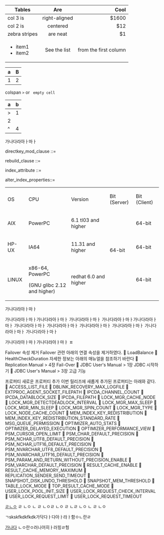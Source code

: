 | Tables        | Are           | Cool  |
| ------------- |:-------------:| -----:|
| col 3 is      | right-aligned | $1600 |
| col 2 is      | centered      |   $12 |
| zebra stripes | are neat      |    $1 |
| <ul><li>item1</li><li>item2</li></ul>| See the list | from the first column|

| a | B |
|---|---|
| 1| 2 |

colspan `>` or ` empty cell`

| a | b|
|---|---|
| > | 1|
|2 ||
| ^ | 4|
가나다라아ㅏ마ㅏ



<a name="link1"><a/>directkey_mod_clause ::=


<a name="link2"><a/>

rebuild_clause ::=

index_attribute ::=

alter_index_properties::=

<table>
<tbody>
<tr>
<td width="57">
<p>OS</p>
</td>
<td width="166">
<p>CPU</p>
</td>
<td width="153">
<p>Version</p>
</td>
<td width="76">
<p>Bit (Server)</p>
</td>
<td width="76">
<p>Bit (Client)</p>
</td>
</tr>
<tr>
<td width="57">
<p>AIX</p>
</td>
<td width="166">
<p>PowerPC</p>
</td>
<td width="153">
<p>6.1 tl03 and higher</p>
</td>
<td rowspan="3" width="76">
<p>64-bit</p>
<p>&nbsp;</p>
</td>
<td width="76">
<p>64-bit</p>
</td>
</tr>
<tr>
<td width="57">
<p>HP-UX</p>
</td>
<td width="166">
<p>IA64</p>
</td>
<td width="153">
<p>11.31 and higher</p>
</td>
<td width="76">
<p>64-bit</p>
</td>
</tr>
<tr>
<td width="57">
<p>LINUX</p>
</td>
<td width="166">
<p>x86-64, PowerPC</p>
<p>(GNU glibc 2.12 and higher)</p>
</td>
<td width="153">
<p>redhat 6.0 and higher</p>
</td>
<td width="76">
<p>64-bit</p>
</td>
</tr>
</tbody>
</table>

가나다라아ㅏ마ㅏ

가나다라아ㅏ마ㅏ가나다라아ㅏ마ㅏ
가나다라아ㅏ마ㅏ
가나다라아ㅏ마ㅏ가나다라아ㅏ마ㅏ
가나다라아ㅏ마ㅏ
가나다라아ㅏ마ㅏ
가나다라아ㅏ마ㅏ
가나다라아ㅏ마ㅏ
가나다라아ㅏ마ㅏ
가나다라아ㅏ마ㅏ

가나다라아ㅏ마ㅏ가나다라아ㅏ마ㅏ
ㅍ

Failover 속성 제거 
Failover 관련 아래의 연결 속성을 제거하였다.
	LoadBalance
	HealthCheckDuration
자세한 정보는 아래의 매뉴얼을 참조하기 바란다
	Replication Manual > 4장 Fail-Over 
	JDBC User's Manual > 1장 JDBC 시작하기 
	JDBC User's Manual > 3장 고급 기능 


프로퍼티 
새로운 프로퍼티 추가
이번 릴리즈에 새롭게 추가된 프로퍼티는 아래와 같다.
	ACCESS_LIST_FILE
	DBLINK_RECOVERY_MAX_LOGFILE 
	EXTPROC_AGENT_SOCKET_FILEPATH
	IPCDA_CHANNEL_COUNT
	IPCDA_DATABLOCK_SIZE
	IPCDA_FILEPATH
	LOCK_MGR_CACHE_NODE
	LOCK_MGR_DETECTDEADLOCK_INTERVAL
	LOCK_MGR_MAX_SLEEP
	LOCK_MGR_MIN_SLEEP
	LOCK_MGR_SPIN_COUNT
	LOCK_MGR_TYPE
	LOCK_NODE_CACHE_COUNT
	MEM_INDEX_KEY_REDISTRIBUTION
	MEM_INDEX_KEY_REDISTRIBUTION_STANDARD_RATE
	MSG_QUEUE_PERMISSION
	OPTIMIZER_AUTO_STATS
	OPTIMIZER_DELAYED_EXECUTION
	OPTIMIZER_PERFORMANCE_VIEW 
	PSM_CURSOR_OPEN_LIMIT
	PSM_CHAR_DEFAULT_PRECISION
	PSM_NCHAR_UTF8_DEFAULT_PRECISION
	PSM_NCHAR_UTF16_DEFAULT_PRECISION
	PSM_NVARCHAR_UTF8_DEFAULT_PRECISION
	PSM_NVARCHAR_UTF16_DEFAULT_PRECISION
	PSM_PARAM_AND_RETURN_WITHOUT_PRECISION_ENABLE
	PSM_VARCHAR_DEFAULT_PRECISION
	RESULT_CACHE_ENABLE
	RESULT_CACHE_MEMORY_MAXIMUM
	REPLICATION_SENDER_SEND_TIMEOUT
	SNAPSHOT_DISK_UNDO_THRESHOLD
	SNAPSHOT_MEM_THRESHOLD
	TABLE_LOCK_MODE
	TOP_RESULT_CACHE_MODE
	USER_LOCK_POOL_INIT_SIZE
	USER_LOCK_REQUEST_CHECK_INTERVAL
	USER_LOCK_REQUEST_LIMIT
	USER_LOCK_REQUEST_TIMEOUT




[ㄹㄴㅇ](#link1)
ㄹ
ㄴㅇ
ㄴ
ㄹ
ㄴㅇㄹ
ㄴㅇ
ㄹ
ㄴㄹ
ㄴㅇ
ㄴ
ㄹ
ㄴㅇ




ㄱskskfkdkfkdk가닥다ㅏ다아ㅏ라ㅏ함ㅇㄴ란ㄹ

[가나다](#link2)
ㄴㅇ란ㅇ러나어히ㅏ러힝ㄹ헝


